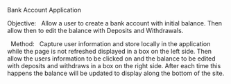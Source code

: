 Bank Account Application

Objective:  
Allow a user to create a bank account with initial balance. Then allow then to edit the balance with Deposits and Withdrawals.

  Method:
  Capture user information and store locally in the application while the page is not refreshed displayed in a box on the left side. Then allow the users information to be clicked on and the balance to be edited with deposits and withdraws in a box on the right side. After each time this happens the balance will be updated to display along the bottom of the site. 
